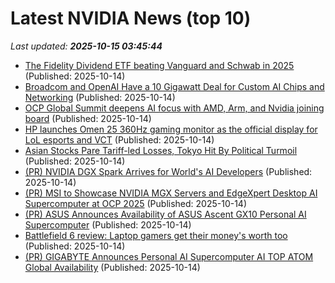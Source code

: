 # Latest NVIDIA News (top 10)
_Last updated: **2025-10-15 03:45:44**_

- [The Fidelity Dividend ETF beating Vanguard and Schwab in 2025](https://www.thestreet.com/investing/the-fidelity-dividend-etf-beating-vanguard-and-schwab-in-2025) (Published: 2025-10-14)
- [Broadcom and OpenAI Have a 10 Gigawatt Deal for Custom AI Chips and Networking](https://www.nextbigfuture.com/2025/10/broadcom-and-openai-have-a-10-gigawatt-deal-for-custom-ai-chips-and-networking.html) (Published: 2025-10-14)
- [OCP Global Summit deepens AI focus with AMD, Arm, and Nvidia joining board](https://www.digitimes.com/news/a20251014VL202/nvidia-arm-amd-2025-infrastructure.html) (Published: 2025-10-14)
- [HP launches Omen 25 360Hz gaming monitor as the official display for LoL esports and VCT](https://www.notebookcheck.net/HP-launches-Omen-25-360Hz-gaming-monitor-as-the-official-display-for-LoL-esports-and-VCT.1135806.0.html) (Published: 2025-10-14)
- [Asian Stocks Pare Tariff-led Losses, Tokyo Hit By Political Turmoil](https://www.ibtimes.com/asian-stocks-pare-tariff-led-losses-tokyo-hit-political-turmoil-3786867) (Published: 2025-10-14)
- [(PR) NVIDIA DGX Spark Arrives for World's AI Developers](https://www.techpowerup.com/341857/nvidia-dgx-spark-arrives-for-worlds-ai-developers) (Published: 2025-10-14)
- [(PR) MSI to Showcase NVIDIA MGX Servers and EdgeXpert Desktop AI Supercomputer at OCP 2025](https://www.techpowerup.com/341856/msi-to-showcase-nvidia-mgx-servers-and-edgexpert-desktop-ai-supercomputer-at-ocp-2025) (Published: 2025-10-14)
- [(PR) ASUS Announces Availability of ASUS Ascent GX10 Personal AI Supercomputer](https://www.techpowerup.com/341855/asus-announces-availability-of-asus-ascent-gx10-personal-ai-supercomputer) (Published: 2025-10-14)
- [Battlefield 6 review: Laptop gamers get their money's worth too](https://www.notebookcheck.net/Battlefield-6-review-Laptop-gamers-get-their-money-s-worth-too.1138007.0.html) (Published: 2025-10-14)
- [(PR) GIGABYTE Announces Personal AI Supercomputer AI TOP ATOM Global Availability](https://www.techpowerup.com/341854/gigabyte-announces-personal-ai-supercomputer-ai-top-atom-global-availability) (Published: 2025-10-14)
